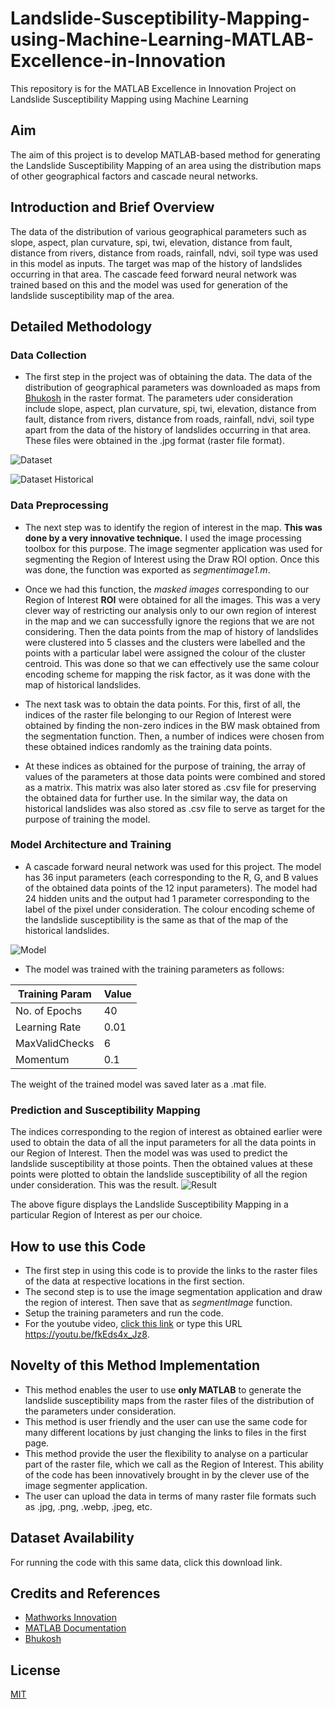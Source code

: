 # Landslide-Susceptibility-Mapping-using-Machine-Learning-MATLAB-Excellence-in-Innovation
This repository is for the MATLAB Excellence in Innovation Project on Landslide Susceptibility Mapping using Machine Learning

## Aim
The aim of this project is to develop MATLAB-based method for generating the Landslide Susceptibility Mapping of an area using the distribution maps of other geographical factors and cascade neural networks. 

## Introduction and Brief Overview
The data of the distribution of various geographical parameters such as slope, aspect, plan curvature, spi, twi, elevation, distance from fault, distance from rivers, distance from roads, rainfall, ndvi, soil type was used in this model as inputs. The target was map of the history of landslides occurring in that area. The cascade feed forward neural network was trained based on this and the model was used for generation of the landslide susceptibility map of the area.

## Detailed Methodology
### Data Collection
- The first step in the project was of obtaining the data. The data of the distribution of geographical parameters was downloaded as maps from [Bhukosh](https://bhukosh.gsi.gov.in/Bhukosh/Public) in the raster format. The parameters uder consideration include slope, aspect, plan curvature, spi, twi, elevation, distance from fault, distance from rivers, distance from roads, rainfall, ndvi, soil type apart from the data of the history of landslides occurring in that area. These files were obtained in the .jpg format (raster file format). 

![Dataset](https://github.com/JaidevSK/Landslide-Susceptibility-Mapping-using-Machine-Learning-MATLAB-Excellence-in-Innovation-Project/blob/main/Dataset.webp?raw=true)


![Dataset Historical](https://github.com/JaidevSK/Landslide-Susceptibility-Mapping-using-Machine-Learning-MATLAB-Excellence-in-Innovation-Project/blob/main/dataset1_historical.webp?raw=true)

### Data Preprocessing

- The next step was to identify the region of interest in the map. **This was done by a very innovative technique.** I used the image processing toolbox for this purpose. The image segmenter application was used for segmenting the Region of Interest using the Draw ROI option. Once this was done, the function was exported as *segmentimage1.m*.

- Once we had this function, the *masked images* corresponding to our Region of Interest **ROI** were obtained for all the images. This was a very clever way of restricting our analysis only to our own region of interest in the map and we can successfully ignore the regions that we are not considering. Then the data points from the map of history of landslides were clustered into 5 classes and the clusters were labelled and the points with a particular label were assigned the colour of the cluster centroid. This was done so that we can effectively use the same colour encoding scheme for mapping the risk factor, as it was done with the map of historical landslides. 

- The next task was to obtain the data points. For this, first of all, the indices of the raster file belonging to our Region of Interest were obtained by finding the non-zero indices in the BW mask obtained from the segmentation function. Then, a number of indices were chosen from these obtained indices randomly as the training data points.

- At these indices as obtained for the purpose of training, the array of values of the parameters at those data points were combined and stored as a matrix. This matrix was also later stored as .csv file for preserving the obtained data for further use. In the similar way, the data on historical landslides was also stored as .csv file to serve as target for the purpose of training the model.

### Model Architecture and Training

- A cascade forward neural network was used for this project. The model has 36 input parameters (each corresponding to the R, G, and B values of the obtained data points of the 12 input parameters). The model had 24 hidden units and the output had 1 parameter corresponding to the label of the pixel under consideration. The colour encoding scheme of the landslide susceptibility is the same as that of the map of the historical landslides.

![Model](https://github.com/JaidevSK/Landslide-Susceptibility-Mapping-using-Machine-Learning-MATLAB-Excellence-in-Innovation-Project/blob/main/Model%20Architecture.png?raw=true)

- The model was trained with the training parameters as follows:

Training Param  | Value
--------------- | ---------------
No. of Epochs   | 40
Learning Rate   | 0.01
MaxValidChecks  | 6
Momentum        | 0.1

The weight of the trained model was saved later as a .mat file.

### Prediction and Susceptibility Mapping
The indices corresponding to the region of interest as obtained earlier were used to obtain the data of all the input parameters for all the data points in our Region of Interest. Then the model was was used to predict the landslide susceptibility at those points. Then the obtained values at these points were plotted to obtain the landslide susceptibility of all the region under consideration. This was the result.
![Result](https://github.com/JaidevSK/Landslide-Susceptibility-Mapping-using-Machine-Learning-MATLAB-Excellence-in-Innovation-Project/blob/main/landslide%20mapping%202.jpg?raw=true)

The above figure displays the Landslide Susceptibility Mapping in a particular Region of Interest as per our choice.

## How to use this Code
- The first step in using this code is to provide the links to the raster files of the data at respective locations in the first section.
- The second step is to use the image segmentation application and draw the region of interest. Then save that as *segmentImage* function.
- Setup the training parameters and run the code.
- For the youtube video, [click this link](https://youtu.be/fkEds4x_Jz8) or type this URL https://youtu.be/fkEds4x_Jz8.
## Novelty of this Method Implementation
- This method enables the user to use **only MATLAB** to generate the landslide susceptibility maps from the raster files of the distribution of the parameters under consideration.
- This method is user friendly and the user can use the same code for many different locations by just changing the links to files in the first page.
- This method provide the user the flexibility to analyse on a particular part of the raster file, which we call as the Region of Interest. This ability of the code has been innovatively brought in by the clever use of the image segmenter application.
- The user can upload the data in terms of many raster file formats such as .jpg, .png, .webp, .jpeg, etc.

## Dataset Availability
For running the code with this same data, click this download link.

## Credits and References
- [Mathworks Innovation](https)
- [MATLAB Documentation](https://in.mathworks.com/help/matlab/)
- [Bhukosh](https://bhukosh.gsi.gov.in/Bhukosh/Public)

## License

[MIT](https://choosealicense.com/licenses/mit/)

